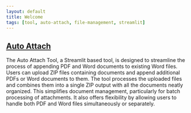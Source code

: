 ```yaml
---
layout: default
title: Welcome
tags: [tool, auto-attach, file-management, streamlit]
---
```




## [Auto Attach](https://attachments-upohfiucnzxssapzzbwsuz.streamlit.app/)

The Auto Attach Tool, a Streamlit based tool, is designed to streamline the process of appending PDF and Word documents to existing Word files. Users can upload ZIP files containing documents and append additional PDFs or Word documents to them. The tool processes the uploaded files and combines them into a single ZIP output with all the documents neatly organized. This simplifies document management, particularly for batch processing of attachments. It also offers flexibility by allowing users to handle both PDF and Word files simultaneously or separately.
